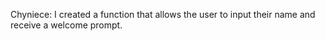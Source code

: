 Chyniece: I created a function that allows the user to input their name and receive a welcome prompt. 